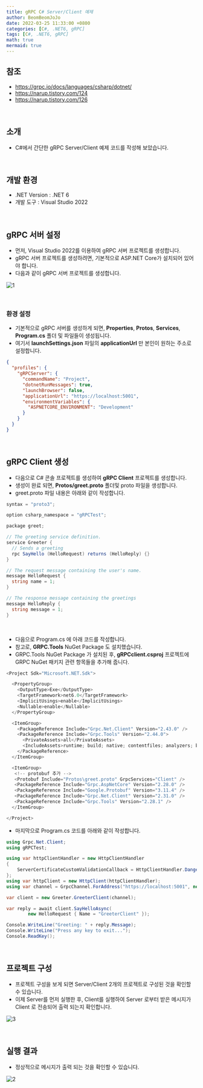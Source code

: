 ```yaml
---
title: gRPC C# Server/Client 예제
author: BeomBeomJoJo
date: 2022-03-25 11:33:00 +0800
categories: [C#, .NET6, gRPC]
tags: [C#, .NET6, gRPC]
math: true
mermaid: true
---
```


## **참조**
* https://grpc.io/docs/languages/csharp/dotnet/
* https://narup.tistory.com/124
* https://narup.tistory.com/126

<br/>

## **소개**
* C#에서 간단한 gRPC Server/Client 예제 코드를 작성해 보았습니다.


<br/>

## **개발 환경**
* .NET Version : .NET 6
* 개발 도구 : Visual Studio 2022

<br/>

## **gRPC 서버 설정**
* 먼저, Visual Studio 2022를 이용하여 gRPC 서버 프로젝트를 생성합니다.
* gRPC 서버 프로젝트를 생성하려면, 기본적으로 ASP.NET Core가 설치되어 있어야 합니다.
* 다음과 같이 gRPC 서버 프로젝트를 생성합니다.

![1](https://user-images.githubusercontent.com/22911504/160106394-88bcd601-a00b-4e4d-8ea1-bbebc633ead9.png)

<br/>

### **환경 설정**
* 기본적으로 gRPC 서버를 생성하게 되면, **Properties**, **Protos**, **Services**, **Program.cs** 폴더 및 파일들이 생성됩니다.
* 여기서 **launchSettings.json** 파일의 **applicationUrl** 만 본인이 원하는 주소로 설정합니다.

```json
{
  "profiles": {
    "gRPCServer": {
      "commandName": "Project",
      "dotnetRunMessages": true,
      "launchBrowser": false,
      "applicationUrl": "https://localhost:5001",
      "environmentVariables": {
        "ASPNETCORE_ENVIRONMENT": "Development"
      }
    }
  }
}

```

<br/>

## **gRPC Client 생성**
* 다음으로 C# 콘솔 프로젝트를 생성하여 **gRPC Client** 프로젝트를 생성합니다.
* 생성이 완료 되면, **Protos/greet.proto** 폴더및 proto 파일을 생성합니다.
* greet.proto 파일 내용은 아래와 같이 작성합니다.

```csharp
syntax = "proto3";

option csharp_namespace = "gRPCTest";

package greet;

// The greeting service definition.
service Greeter {
  // Sends a greeting
  rpc SayHello (HelloRequest) returns (HelloReply) {}
}

// The request message containing the user's name.
message HelloRequest {
  string name = 1;
}

// The response message containing the greetings
message HelloReply {
  string message = 1;
}
```

<br/>

* 다음으로 Program.cs 에 아래 코드를 작성합니다.
* 참고로, **GRPC.Tools** NuGet Package 도 설치했습니다.
* GRPC.Tools NuGet Package 가 설치된 후, **gRPCclient.csproj** 프로젝트에 GRPC NuGet 패키지 관련 항목들을 추가해 줍니다.

 
```csharp
<Project Sdk="Microsoft.NET.Sdk">

  <PropertyGroup>
    <OutputType>Exe</OutputType>
    <TargetFramework>net6.0</TargetFramework>
    <ImplicitUsings>enable</ImplicitUsings>
    <Nullable>enable</Nullable>
  </PropertyGroup>

  <ItemGroup>
    <PackageReference Include="Grpc.Net.Client" Version="2.43.0" />
    <PackageReference Include="Grpc.Tools" Version="2.44.0">
      <PrivateAssets>all</PrivateAssets>
      <IncludeAssets>runtime; build; native; contentfiles; analyzers; buildtransitive</IncludeAssets>
    </PackageReference>
  </ItemGroup>

  <ItemGroup>
   <!-- protobuf 추가 -->
   <Protobuf Include="Protos\greet.proto" GrpcServices="Client" />
   <PackageReference Include="Grpc.AspNetCore" Version="2.28.0" />
   <PackageReference Include="Google.Protobuf" Version="3.11.4" />
   <PackageReference Include="Grpc.Net.Client" Version="2.31.0" />
   <PackageReference Include="Grpc.Tools" Version="2.28.1" />
  </ItemGroup>

</Project>

```

* 마지막으로 Program.cs 코드를 아래와 같이 작성합니다.

```csharp
using Grpc.Net.Client;
using gRPCTest;

using var httpClientHandler = new HttpClientHandler
{
    ServerCertificateCustomValidationCallback = HttpClientHandler.DangerousAcceptAnyServerCertificateValidator
};
using var httpClient = new HttpClient(httpClientHandler);
using var channel = GrpcChannel.ForAddress("https://localhost:5001", new GrpcChannelOptions { HttpClient = httpClient });

var client = new Greeter.GreeterClient(channel);

var reply = await client.SayHelloAsync(
        new HelloRequest { Name = "GreeterClient" });

Console.WriteLine("Greeting: " + reply.Message);
Console.WriteLine("Press any key to exit...");
Console.ReadKey();
```

<br/>

## **프로젝트 구성**
* 프로젝트 구성을 보게 되면 Server/Client 2개의 프로젝트로 구성된 것을 확인할 수 있습니다.
* 이제 Server를 먼저 실행한 후, Client를 실행하여 Server 로부터 받은 메시지가 Client 로 전송되어 출력 되는지 확인합니다.

![3](https://user-images.githubusercontent.com/22911504/160106403-43f40120-ff98-4bdb-986d-6d491360af31.png)

<br/>

## **실행 결과**
* 정상적으로 메시지가 출력 되는 것을 확인할 수 있습니다.

![2](https://user-images.githubusercontent.com/22911504/160106399-67ec50ef-172e-4dda-954b-29e9c2e8bd6b.png)